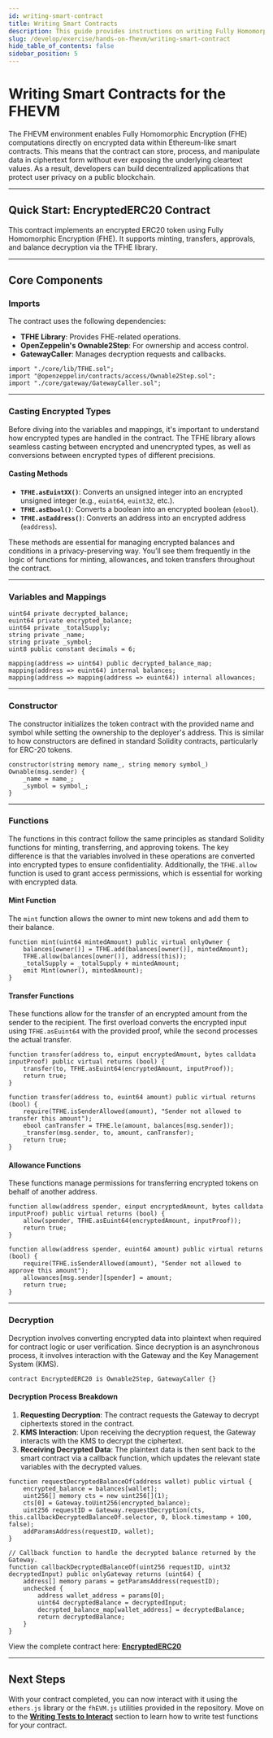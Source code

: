 ```yaml
---
id: writing-smart-contract
title: Writing Smart Contracts
description: This guide provides instructions on writing Fully Homomorphic Encryption Virtual Machine (fhEVM) smart contracts.
slug: /develop/exercise/hands-on-fhevm/writing-smart-contract
hide_table_of_contents: false
sidebar_position: 5
---
```


# Writing Smart Contracts for the FHEVM

The FHEVM environment enables Fully Homomorphic Encryption (FHE) computations directly on encrypted data within Ethereum-like smart contracts. This means that the contract can store, process, and manipulate data in ciphertext form without ever exposing the underlying cleartext values. As a result, developers can build decentralized applications that protect user privacy on a public blockchain.

---

## Quick Start: EncryptedERC20 Contract

This contract implements an encrypted ERC20 token using Fully Homomorphic Encryption (FHE). It supports minting, transfers, approvals, and balance decryption via the TFHE library.

---

## Core Components

### Imports

The contract uses the following dependencies:

- **TFHE Library**: Provides FHE-related operations.
- **OpenZeppelin's Ownable2Step**: For ownership and access control.
- **GatewayCaller**: Manages decryption requests and callbacks.

```solidity
import "./core/lib/TFHE.sol";
import "@openzeppelin/contracts/access/Ownable2Step.sol";
import "./core/gateway/GatewayCaller.sol";
```

---

### Casting Encrypted Types

Before diving into the variables and mappings, it's important to understand how encrypted types are handled in the contract. The TFHE library allows seamless casting between encrypted and unencrypted types, as well as conversions between encrypted types of different precisions.

#### Casting Methods

- **`TFHE.asEuintXX()`**: Converts an unsigned integer into an encrypted unsigned integer (e.g., `euint64`, `euint32`, etc.).
- **`TFHE.asEbool()`**: Converts a boolean into an encrypted boolean (`ebool`).
- **`TFHE.asEaddress()`**: Converts an address into an encrypted address (`eaddress`).

These methods are essential for managing encrypted balances and conditions in a privacy-preserving way. You’ll see them frequently in the logic of functions for minting, allowances, and token transfers throughout the contract.

---

### Variables and Mappings

```solidity
uint64 private decrypted_balance;
euint64 private encrypted_balance;
uint64 private _totalSupply;
string private _name;
string private _symbol;
uint8 public constant decimals = 6;

mapping(address => uint64) public decrypted_balance_map;
mapping(address => euint64) internal balances;
mapping(address => mapping(address => euint64)) internal allowances;
```

---

### Constructor

The constructor initializes the token contract with the provided name and symbol while setting the ownership to the deployer's address. This is similar to how constructors are defined in standard Solidity contracts, particularly for ERC-20 tokens.

```solidity
constructor(string memory name_, string memory symbol_) Ownable(msg.sender) {
    _name = name_;
    _symbol = symbol_;
}
```

---

### Functions

The functions in this contract follow the same principles as standard Solidity functions for minting, transferring, and approving tokens. The key difference is that the variables involved in these operations are converted into encrypted types to ensure confidentiality. Additionally, the `TFHE.allow` function is used to grant access permissions, which is essential for working with encrypted data.

#### Mint Function

The `mint` function allows the owner to mint new tokens and add them to their balance.

```solidity
function mint(uint64 mintedAmount) public virtual onlyOwner {
    balances[owner()] = TFHE.add(balances[owner()], mintedAmount);
    TFHE.allow(balances[owner()], address(this));
    _totalSupply = _totalSupply + mintedAmount;
    emit Mint(owner(), mintedAmount);
}
```

#### Transfer Functions

These functions allow for the transfer of an encrypted amount from the sender to the recipient. The first overload converts the encrypted input using `TFHE.asEuint64` with the provided proof, while the second processes the actual transfer.

```solidity
function transfer(address to, einput encryptedAmount, bytes calldata inputProof) public virtual returns (bool) {
    transfer(to, TFHE.asEuint64(encryptedAmount, inputProof));
    return true;
}

function transfer(address to, euint64 amount) public virtual returns (bool) {
    require(TFHE.isSenderAllowed(amount), "Sender not allowed to transfer this amount");
    ebool canTransfer = TFHE.le(amount, balances[msg.sender]);
    _transfer(msg.sender, to, amount, canTransfer);
    return true;
}
```

#### Allowance Functions

These functions manage permissions for transferring encrypted tokens on behalf of another address.

```solidity
function allow(address spender, einput encryptedAmount, bytes calldata inputProof) public virtual returns (bool) {
    allow(spender, TFHE.asEuint64(encryptedAmount, inputProof));
    return true;
}

function allow(address spender, euint64 amount) public virtual returns (bool) {
    require(TFHE.isSenderAllowed(amount), "Sender not allowed to approve this amount");
    allowances[msg.sender][spender] = amount;
    return true;
}
```

---

### Decryption

Decryption involves converting encrypted data into plaintext when required for contract logic or user verification. Since decryption is an asynchronous process, it involves interaction with the Gateway and the Key Management System (KMS).

```solidity
contract EncryptedERC20 is Ownable2Step, GatewayCaller {}
```

#### Decryption Process Breakdown

1. **Requesting Decryption**: The contract requests the Gateway to decrypt ciphertexts stored in the contract.
2. **KMS Interaction**: Upon receiving the decryption request, the Gateway interacts with the KMS to decrypt the ciphertext.
3. **Receiving Decrypted Data**: The plaintext data is then sent back to the smart contract via a callback function, which updates the relevant state variables with the decrypted values.

```solidity
function requestDecryptedBalanceOf(address wallet) public virtual {
    encrypted_balance = balances[wallet];
    uint256[] memory cts = new uint256[](1);
    cts[0] = Gateway.toUint256(encrypted_balance);
    uint256 requestID = Gateway.requestDecryption(cts, this.callbackDecryptedBalanceOf.selector, 0, block.timestamp + 100, false);
    addParamsAddress(requestID, wallet);
}

// Callback function to handle the decrypted balance returned by the Gateway.
function callbackDecryptedBalanceOf(uint256 requestID, uint32 decryptedInput) public onlyGateway returns (uint64) {
    address[] memory params = getParamsAddress(requestID);
    unchecked {
        address wallet_address = params[0];
        uint64 decryptedBalance = decryptedInput;
        decrypted_balance_map[wallet_address] = decryptedBalance;
        return decryptedBalance;
    }
}
```

View the complete contract here: **[EncryptedERC20](https://github.com/airchains-network/hands-on-fhevm/blob/a3db66ccac8ef0470dcf184ecf0c32653c400148/contracts/EncryptedERC20.sol)**

---

## Next Steps

With your contract completed, you can now interact with it using the `ethers.js` library or the `fhEVM.js` utilities provided in the repository. Move on to the **[Writing Tests to Interact](./writing-contract-test.md)** section to learn how to write test functions for your contract.
